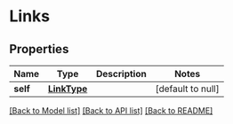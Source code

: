 # Links
## Properties

Name | Type | Description | Notes
------------ | ------------- | ------------- | -------------
**self** | [**LinkType**](LinkType.md) |  | [default to null]

[[Back to Model list]](../README.md#documentation-for-models) [[Back to API list]](../README.md#documentation-for-api-endpoints) [[Back to README]](../README.md)

